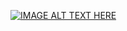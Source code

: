 [![IMAGE ALT TEXT HERE](https://img.youtube.com/vi/H-YSveaHTsA/0.jpg)](https://www.youtube.com/watch?v=H-YSveaHTsA)
